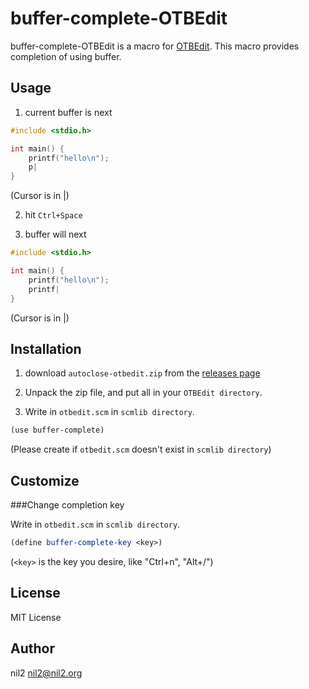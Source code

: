 buffer-complete-OTBEdit
=======================

buffer-complete-OTBEdit is a macro for [OTBEdit](http://www.hi-ho.ne.jp/a_ogawa/otbedit/).
This macro provides completion of using buffer.

Usage
-----

1. current buffer is next

```c
#include <stdio.h>

int main() {
	printf("hello\n");
	p|
}
```

(Cursor is in |)

2. hit `Ctrl+Space`

3. buffer will next

```c
#include <stdio.h>

int main() {
	printf("hello\n");
	printf|
}
```

(Cursor is in |)

Installation
------------

1. download `autoclose-otbedit.zip` from the [releases page](https://github.com/nil2nekoni/buffer-complete-otbedit/releases)

2. Unpack the zip file, and put all in your `OTBEdit directory`.

3. Write in `otbedit.scm` in `scmlib directory`.

```scm
(use buffer-complete)
```

(Please create if `otbedit.scm` doesn't exist in `scmlib directory`)

Customize
---------

###Change completion key

Write in `otbedit.scm` in `scmlib directory`.

```scm
(define buffer-complete-key <key>)
```

(`<key>` is the key you desire, like "Ctrl+n", "Alt+/")

License
-------

MIT License

Author
------

nil2 <nil2@nil2.org>
